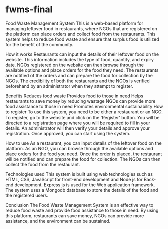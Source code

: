 # fwms-final
Food Waste Management System
This is a web-based platform for managing leftover food in restaurants, where NGOs that are registered on the platform can place orders and collect food from the restaurants. This system helps to reduce food waste and ensure that surplus food is utilized for the benefit of the community.


How it works
Restaurants can input the details of their leftover food on the website. This information includes the type of food, quantity, and expiry date. NGOs registered on the website can then browse through the available options and place orders for the food they need. The restaurants are notified of the orders and can prepare the food for collection by the NGOs. The credibility of both the restaurants and the NGOs is verified beforehand by an administrator when they attempt to register.

Benefits
Reduces food waste
Provides food to those in need
Helps restaurants to save money by reducing wastage
NGOs can provide more food assistance to those in need
Promotes environmental sustainability
How to register
To use this system, you need to be either a restaurant or an NGO. To register, go to the website and click on the 'Register' button. You will be directed to a registration page where you will be required to fill in your details. An administrator will then verify your details and approve your registration. Once approved, you can start using the system.

How to use
As a restaurant, you can input details of the leftover food on the platform. As an NGO, you can browse through the available options and place orders for the food you need. Once the order is placed, the restaurant will be notified and can prepare the food for collection. The NGOs can then collect the food from the restaurant.

Technologies used
This system is built using web technologies such as HTML, CSS, JavaScript for front-end development and Node js for Back-end development. Express js is used for the Web application framework. The system uses a Mongodb database to store the details of the food and the registered users.

Conclusion
The Food Waste Management System is an effective way to reduce food waste and provide food assistance to those in need. By using this platform, restaurants can save money, NGOs can provide more assistance, and the environment can be sustained.
